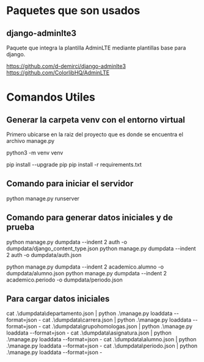 # Paquetes que son usados

## django-adminlte3

Paquete que integra la plantilla AdminLTE mediante plantillas base para django.

https://github.com/d-demirci/django-adminlte3
https://github.com/ColorlibHQ/AdminLTE



# Comandos Utiles

## Generar la carpeta venv con el entorno virtual

Primero ubicarse en la raiz del proyecto que es donde se encuentra el archivo
manage.py

python3 -m venv venv

pip install --upgrade pip
pip install -r requirements.txt

## Comando para iniciar el servidor

python manage.py runserver

## Comando para generar datos iniciales y de prueba

python manage.py dumpdata --indent 2 auth -o dumpdata/django_content_type.json
python manage.py dumpdata --indent 2 auth -o dumpdata/auth.json

python manage.py dumpdata --indent 2 academico.alumno -o dumpdata/alumno.json
python manage.py dumpdata --indent 2 academico.periodo -o dumpdata/periodo.json

## Para cargar datos iniciales 




cat .\dumpdata\departamento.json | python .\manage.py loaddata --format=json  -
cat .\dumpdata\carrera.json | python .\manage.py loaddata --format=json  -
cat .\dumpdata\grupohomologas.json | python .\manage.py loaddata --format=json  -
cat .\dumpdata\asignatura.json | python .\manage.py loaddata --format=json  -
cat .\dumpdata\alumno.json | python .\manage.py loaddata --format=json  -
cat .\dumpdata\periodo.json | python .\manage.py loaddata --format=json  -
